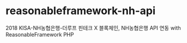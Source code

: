 # reasonableframework-nh-api
2018 KISA-NH농협은행-더루프 핀테크 X 블록체인, NH농협은행 API 연동 with ReasonableFramework PHP
